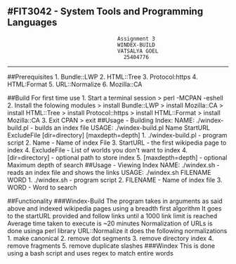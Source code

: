 #FIT3042 - System Tools and Programming Languages 
-------------------------------------------------------------------------------------------
									   Assignment 3
									   WINDEX-BUILD
									   VATSALYA GOEL
									     25404776
-------------------------------------------------------------------------------------------


##Prerequisites
	1. Bundle::LWP
	2. HTML::Tree
	3. Protocol:https
	4. HTML:Format
	5. URL::Normalize
	6. Mozilla::CA 

##Build
	For first time use
		1. Start a terminal session
			> perl -MCPAN -eshell
		2. Install the folowing modules
			> install Bundle::LWP 
			> install Mozilla::CA
			> install HTML::Tree
			> install Protocol::https
			> install HTML::Format
			> install Mozilla::CA 
		3. Exit CPAN
			> exit
##Usage - Building Index:
	NAME:
		./windex-build.pl - builds an index file
	USAGE:
		./windex-build.pl Name StartURL ExcludeFile [dir=directory] [maxdepth=depth]
			1. ./windex-build.pl - program script
			2. Name - Name of index File
			3. StartURL - the first wikipedia page to index
			4. ExcludeFile - List of worlds you don't want to index
			4. [dir=directory] - optional path to store index
			5. [maxdepth=depth] - optional Maximum depth of search
##Usage - Viewing Index
	NAME:
		./windex.sh - reads an index file and shows the links
	USAGE:
		./windex.sh FILENAME WORD
			1. ./windex.sh - program script
			2. FILENAME - Name of index file
			3. WORD - Word to search

##Functionality
###Windex-Build
	The program takes in arguments as said above and indexed wikipedia pages using a breadth first algorithm
	It goes to the startURL provided and follow links until a 1000 link limit is reached
	Average time taken to execute is ~20 minutes
	Normalization of URLs is done usinga  perl library URL::Normalize
	it does the following normalizations
		1. make canonical
		2. remove dot segments
		3. remove directory index
		4. remove fragments 
		5. remove duplicate slashes
###Windex
	This is done using a bash script and uses regex to match entire words